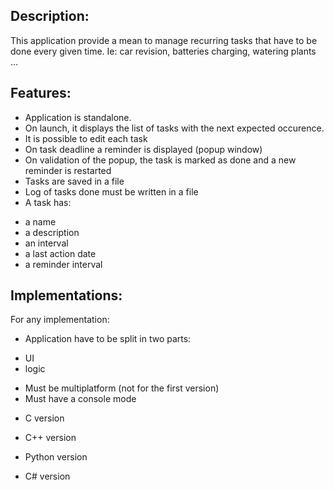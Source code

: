 Description:
------------
This application provide a mean to manage recurring tasks that have to be done every given time.
Ie: car revision, batteries charging, watering plants ...

Features:
---------
* Application is standalone.
* On launch, it displays the list of tasks with the next expected occurence.
* It is possible to edit each task
* On task deadline a reminder is displayed (popup window)
* On validation of the popup, the task is marked as done and a new reminder is restarted
* Tasks are saved in a file
* Log of tasks done must be written in a file
* A task has:
 - a name
 - a description
 - an interval
 - a last action date
 - a reminder interval


Implementations:
----------------
For any implementation:
* Application have to be split in two parts:
- UI
- logic
* Must be multiplatform (not for the first version)
* Must have a console mode

- C version
 
- C++ version
 
- Python version

- C# version
